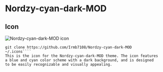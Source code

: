 # Nordzy-cyan-dark-MOD
## Icon

![Nordzy-cyan-dark-MOD icon](path/to/icon.png)

````
git clone https://github.com/Irmb7108/Nordzy-cyan-dark-MOD ~/.icons````
This is the icon for the Nordzy-cyan-dark-MOD theme. The icon features a blue and cyan color scheme with a dark background, and is designed to be easily recognizable and visually appealing.
